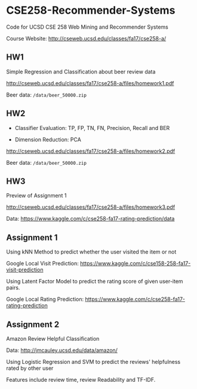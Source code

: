 # CSE258-Recommender-Systems

Code for UCSD CSE 258 Web Mining and Recommender Systems

Course Website: http://cseweb.ucsd.edu/classes/fa17/cse258-a/

## HW1

Simple Regression and Classification about beer review data

http://cseweb.ucsd.edu/classes/fa17/cse258-a/files/homework1.pdf

Beer data: ```/data/beer_50000.zip```

## HW2

* Classifier Evaluation: TP, FP, TN, FN, Precision, Recall and BER 

* Dimension Reduction: PCA

http://cseweb.ucsd.edu/classes/fa17/cse258-a/files/homework2.pdf

Beer data: ```/data/beer_50000.zip```

## HW3

Preview of Assignment 1

http://cseweb.ucsd.edu/classes/fa17/cse258-a/files/homework3.pdf

Data: https://www.kaggle.com/c/cse258-fa17-rating-prediction/data

## Assignment 1

Using kNN Method to predict whether the user visited the item or not

Google Local Visit Prediction: https://www.kaggle.com/c/cse158-258-fa17-visit-prediction

Using Latent Factor Model to predict the rating score of given user-item pairs.

Google Local Rating Prediction: https://www.kaggle.com/c/cse258-fa17-rating-prediction

## Assignment 2

Amazon Review Helpful Classification 

Data: http://jmcauley.ucsd.edu/data/amazon/

Using Logistic Regression and SVM to predict the reviews' helpfulness rated by other user

Features include review time, review Readability and TF-IDF.

